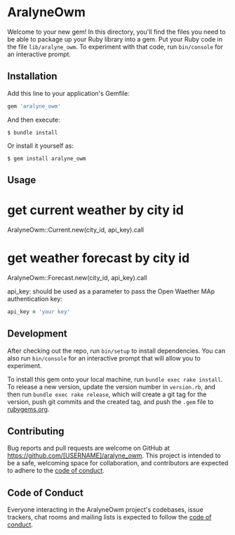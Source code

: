 # AralyneOwm

Welcome to your new gem! In this directory, you'll find the files you need to be able to package up your Ruby library into a gem. Put your Ruby code in the file `lib/aralyne_owm`. To experiment with that code, run `bin/console` for an interactive prompt.

## Installation

Add this line to your application's Gemfile:

```ruby
gem 'aralyne_owm'
```

And then execute:

    $ bundle install

Or install it yourself as:

    $ gem install aralyne_owm

## Usage

# get current weather by city id

AralyneOwm::Current.new(city_id, api_key).call

# get weather forecast by city id
AralyneOwm::Forecast.new(city_id, api_key).call

api_key: should be used as a parameter to pass the Open Waether MAp authentication key:

```ruby
api_key = 'your key'
```

## Development

After checking out the repo, run `bin/setup` to install dependencies. You can also run `bin/console` for an interactive prompt that will allow you to experiment.

To install this gem onto your local machine, run `bundle exec rake install`. To release a new version, update the version number in `version.rb`, and then run `bundle exec rake release`, which will create a git tag for the version, push git commits and the created tag, and push the `.gem` file to [rubygems.org](https://rubygems.org).

## Contributing

Bug reports and pull requests are welcome on GitHub at https://github.com/[USERNAME]/aralyne_owm. This project is intended to be a safe, welcoming space for collaboration, and contributors are expected to adhere to the [code of conduct](https://github.com/[USERNAME]/aralyne_owm/blob/master/CODE_OF_CONDUCT.md).

## Code of Conduct

Everyone interacting in the AralyneOwm project's codebases, issue trackers, chat rooms and mailing lists is expected to follow the [code of conduct](https://github.com/[USERNAME]/aralyne_owm/blob/master/CODE_OF_CONDUCT.md).
